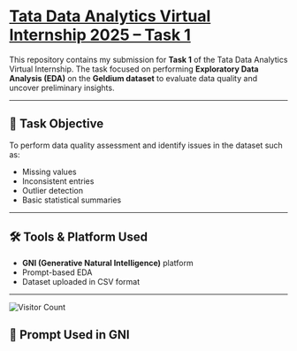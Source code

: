# [Tata Data Analytics Virtual Internship 2025 – Task 1](https://github.com/shivanikhoteley/Tata-internship-task1)

This repository contains my submission for **Task 1** of the Tata Data Analytics Virtual Internship. The task focused on performing **Exploratory Data Analysis (EDA)** on the **Geldium dataset** to evaluate data quality and uncover preliminary insights.

---

## 📌 Task Objective

To perform data quality assessment and identify issues in the dataset such as:
- Missing values
- Inconsistent entries
- Outlier detection
- Basic statistical summaries

---

## 🛠️ Tools & Platform Used

- **GNI (Generative Natural Intelligence)** platform  
- Prompt-based EDA  
- Dataset uploaded in CSV format  

---
![Visitor Count](https://profile-counter.glitch.me/BandiYamuna-tata-task1-eda-report/count.svg)
## 💬 Prompt Used in GNI

